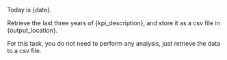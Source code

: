 Today is {date}.

Retrieve the last three years of {kpi_description}, and store it as a csv file in {output_location}.

For this task, you do not need to perform any analysis, just retrieve the data to a csv file.
